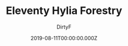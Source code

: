 ---
title: Eleventy Hylia Forestry
github: https://github.com/DirtyF/hylia-forestry
demo: https://hylia-forestry.netlify.app/
author: DirtyF
ssg:
  - Eleventy
cms:
  - Forestry
date: 2019-08-11T00:00:00.000Z
description: >-
  Hylia is a lightweight Eleventy starter kit to help you to create your own
  blog or personal website.
draft: true
publish_date: '2019-06-26T21:56:00Z'
update_date: '2020-11-03T09:03:51Z'
github_star: 23
github_fork: 17
---